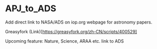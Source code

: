# APJ_to_ADS
Add direct link to NASA/ADS on iop.org webpage for astronomy papers.

Greasyfork (Link)[https://greasyfork.org/zh-CN/scripts/400529]

Upcoming feature:
Nature, Science, ARAA etc. link to ADS

